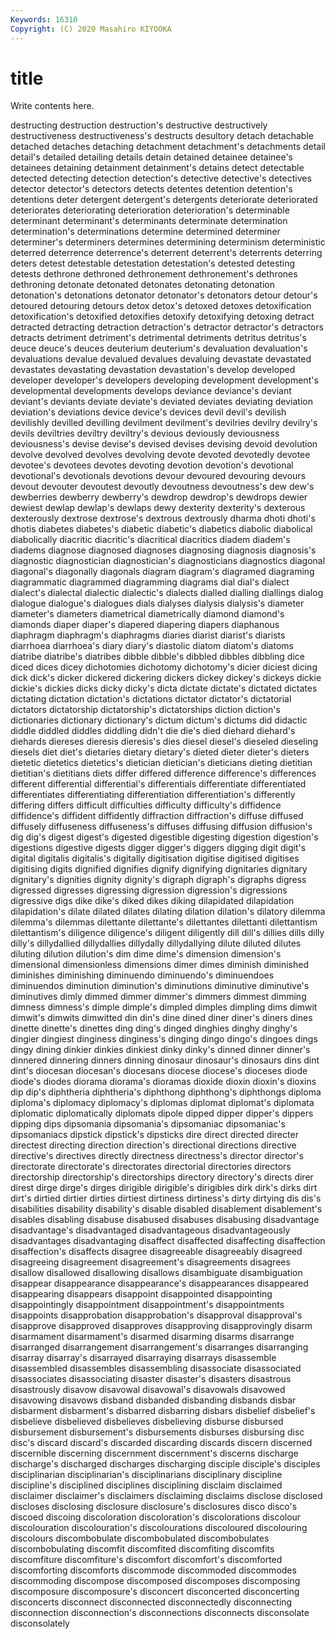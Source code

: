 ```yaml
---
Keywords: 16310
Copyright: (C) 2020 Masahiro KIYOOKA
---
```


# title

Write contents here.

 destructing destruction
destruction's destructive destructively destructiveness destructiveness's destructs desultory detach detachable detached
detaches detaching detachment detachment's detachments detail detail's detailed detailing details
detain detained detainee detainee's detainees detaining detainment detainment's detains detect
detectable detected detecting detection detection's detective detective's detectives detector detector's
detectors detects detentes detention detention's detentions deter detergent detergent's detergents
deteriorate deteriorated deteriorates deteriorating deterioration deterioration's determinable determinant determinant's determinants
determinate determination determination's determinations determine determined determiner determiner's determiners determines
determining determinism deterministic deterred deterrence deterrence's deterrent deterrent's deterrents deterring
deters detest detestable detestation detestation's detested detesting detests dethrone dethroned
dethronement dethronement's dethrones dethroning detonate detonated detonates detonating detonation detonation's
detonations detonator detonator's detonators detour detour's detoured detouring detours detox
detox's detoxed detoxes detoxification detoxification's detoxified detoxifies detoxify detoxifying detoxing
detract detracted detracting detraction detraction's detractor detractor's detractors detracts detriment
detriment's detrimental detriments detritus detritus's deuce deuce's deuces deuterium deuterium's
devaluation devaluation's devaluations devalue devalued devalues devaluing devastate devastated devastates
devastating devastation devastation's develop developed developer developer's developers developing development
development's developmental developments develops deviance deviance's deviant deviant's deviants deviate
deviate's deviated deviates deviating deviation deviation's deviations device device's devices
devil devil's devilish devilishly devilled devilling devilment devilment's devilries devilry
devilry's devils deviltries deviltry deviltry's devious deviously deviousness deviousness's devise
devise's devised devises devising devoid devolution devolve devolved devolves devolving
devote devoted devotedly devotee devotee's devotees devotes devoting devotion devotion's
devotional devotional's devotionals devotions devour devoured devouring devours devout devouter
devoutest devoutly devoutness devoutness's dew dew's dewberries dewberry dewberry's dewdrop
dewdrop's dewdrops dewier dewiest dewlap dewlap's dewlaps dewy dexterity dexterity's
dexterous dexterously dextrose dextrose's dextrous dextrously dharma dhoti dhoti's dhotis
diabetes diabetes's diabetic diabetic's diabetics diabolic diabolical diabolically diacritic diacritic's
diacritical diacritics diadem diadem's diadems diagnose diagnosed diagnoses diagnosing diagnosis
diagnosis's diagnostic diagnostician diagnostician's diagnosticians diagnostics diagonal diagonal's diagonally diagonals
diagram diagram's diagramed diagraming diagrammatic diagrammed diagramming diagrams dial dial's
dialect dialect's dialectal dialectic dialectic's dialects dialled dialling diallings dialog
dialogue dialogue's dialogues dials dialyses dialysis dialysis's diameter diameter's diameters
diametrical diametrically diamond diamond's diamonds diaper diaper's diapered diapering diapers
diaphanous diaphragm diaphragm's diaphragms diaries diarist diarist's diarists diarrhoea diarrhoea's
diary diary's diastolic diatom diatom's diatoms diatribe diatribe's diatribes dibble
dibble's dibbled dibbles dibbling dice diced dices dicey dichotomies dichotomy
dichotomy's dicier diciest dicing dick dick's dicker dickered dickering dickers
dickey dickey's dickeys dickie dickie's dickies dicks dicky dicky's dicta
dictate dictate's dictated dictates dictating dictation dictation's dictations dictator dictator's
dictatorial dictators dictatorship dictatorship's dictatorships diction diction's dictionaries dictionary dictionary's
dictum dictum's dictums did didactic diddle diddled diddles diddling didn't
die die's died diehard diehard's diehards diereses dieresis dieresis's dies
diesel diesel's dieseled dieseling diesels diet diet's dietaries dietary dietary's
dieted dieter dieter's dieters dietetic dietetics dietetics's dietician dietician's dieticians
dieting dietitian dietitian's dietitians diets differ differed difference difference's differences
different differential differential's differentials differentiate differentiated differentiates differentiating differentiation differentiation's
differently differing differs difficult difficulties difficulty difficulty's diffidence diffidence's diffident
diffidently diffraction diffraction's diffuse diffused diffusely diffuseness diffuseness's diffuses diffusing
diffusion diffusion's dig dig's digest digest's digested digestible digesting digestion
digestion's digestions digestive digests digger digger's diggers digging digit digit's
digital digitalis digitalis's digitally digitisation digitise digitised digitises digitising digits
dignified dignifies dignify dignifying dignitaries dignitary dignitary's dignities dignity dignity's
digraph digraph's digraphs digress digressed digresses digressing digression digression's digressions
digressive digs dike dike's diked dikes diking dilapidated dilapidation dilapidation's
dilate dilated dilates dilating dilation dilation's dilatory dilemma dilemma's dilemmas
dilettante dilettante's dilettantes dilettanti dilettantism dilettantism's diligence diligence's diligent diligently
dill dill's dillies dills dilly dilly's dillydallied dillydallies dillydally dillydallying
dilute diluted dilutes diluting dilution dilution's dim dime dime's dimension
dimension's dimensional dimensionless dimensions dimer dimes diminish diminished diminishes diminishing
diminuendo diminuendo's diminuendoes diminuendos diminution diminution's diminutions diminutive diminutive's diminutives
dimly dimmed dimmer dimmer's dimmers dimmest dimming dimness dimness's dimple
dimple's dimpled dimples dimpling dims dimwit dimwit's dimwits dimwitted din
din's dine dined diner diner's diners dines dinette dinette's dinettes
ding ding's dinged dinghies dinghy dinghy's dingier dingiest dinginess dinginess's
dinging dingo dingo's dingoes dings dingy dining dinkier dinkies dinkiest
dinky dinky's dinned dinner dinner's dinnered dinnering dinners dinning dinosaur
dinosaur's dinosaurs dins dint dint's diocesan diocesan's diocesans diocese diocese's
dioceses diode diode's diodes diorama diorama's dioramas dioxide dioxin dioxin's
dioxins dip dip's diphtheria diphtheria's diphthong diphthong's diphthongs diploma diploma's
diplomacy diplomacy's diplomas diplomat diplomat's diplomata diplomatic diplomatically diplomats dipole
dipped dipper dipper's dippers dipping dips dipsomania dipsomania's dipsomaniac dipsomaniac's
dipsomaniacs dipstick dipstick's dipsticks dire direct directed directer directest directing
direction direction's directional directions directive directive's directives directly directness directness's
director director's directorate directorate's directorates directorial directories directors directorship directorship's
directorships directory directory's directs direr direst dirge dirge's dirges dirigible
dirigible's dirigibles dirk dirk's dirks dirt dirt's dirtied dirtier dirties
dirtiest dirtiness dirtiness's dirty dirtying dis dis's disabilities disability disability's
disable disabled disablement disablement's disables disabling disabuse disabused disabuses disabusing
disadvantage disadvantage's disadvantaged disadvantageous disadvantageously disadvantages disadvantaging disaffect disaffected disaffecting
disaffection disaffection's disaffects disagree disagreeable disagreeably disagreed disagreeing disagreement disagreement's
disagreements disagrees disallow disallowed disallowing disallows disambiguate disambiguation disappear disappearance
disappearance's disappearances disappeared disappearing disappears disappoint disappointed disappointing disappointingly disappointment
disappointment's disappointments disappoints disapprobation disapprobation's disapproval disapproval's disapprove disapproved disapproves
disapproving disapprovingly disarm disarmament disarmament's disarmed disarming disarms disarrange disarranged
disarrangement disarrangement's disarranges disarranging disarray disarray's disarrayed disarraying disarrays disassemble
disassembled disassembles disassembling disassociate disassociated disassociates disassociating disaster disaster's disasters
disastrous disastrously disavow disavowal disavowal's disavowals disavowed disavowing disavows disband
disbanded disbanding disbands disbar disbarment disbarment's disbarred disbarring disbars disbelief
disbelief's disbelieve disbelieved disbelieves disbelieving disburse disbursed disbursement disbursement's disbursements
disburses disbursing disc disc's discard discard's discarded discarding discards discern
discerned discernible discerning discernment discernment's discerns discharge discharge's discharged discharges
discharging disciple disciple's disciples disciplinarian disciplinarian's disciplinarians disciplinary discipline discipline's
disciplined disciplines disciplining disclaim disclaimed disclaimer disclaimer's disclaimers disclaiming disclaims
disclose disclosed discloses disclosing disclosure disclosure's disclosures disco disco's discoed
discoing discoloration discoloration's discolorations discolour discolouration discolouration's discolourations discoloured discolouring
discolours discombobulate discombobulated discombobulates discombobulating discomfit discomfited discomfiting discomfits discomfiture
discomfiture's discomfort discomfort's discomforted discomforting discomforts discommode discommoded discommodes discommoding
discompose discomposed discomposes discomposing discomposure discomposure's disconcert disconcerted disconcerting disconcerts
disconnect disconnected disconnectedly disconnecting disconnection disconnection's disconnections disconnects disconsolate disconsolately
